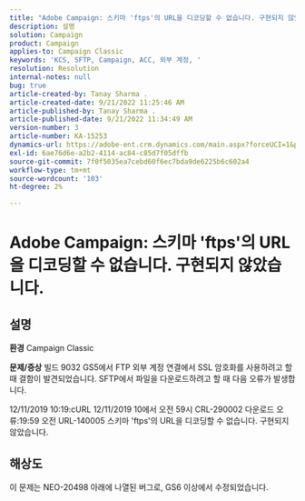 ```yaml
---
title: "Adobe Campaign: 스키마 'ftps'의 URL을 디코딩할 수 없습니다. 구현되지 않았습니다."
description: 설명
solution: Campaign
product: Campaign
applies-to: Campaign Classic
keywords: 'KCS, SFTP, Campaign, ACC, 외부 계정, '
resolution: Resolution
internal-notes: null
bug: true
article-created-by: Tanay Sharma .
article-created-date: 9/21/2022 11:25:46 AM
article-published-by: Tanay Sharma .
article-published-date: 9/21/2022 11:34:49 AM
version-number: 3
article-number: KA-15253
dynamics-url: https://adobe-ent.crm.dynamics.com/main.aspx?forceUCI=1&pagetype=entityrecord&etn=knowledgearticle&id=6ac94522-a039-ed11-9db1-002248086735
exl-id: 6ae76d6e-a2b2-4114-ac84-c85d7f05dffb
source-git-commit: 7f0f5035ea7cebd60f6ec7bda9de6225b6c602a4
workflow-type: tm+mt
source-wordcount: '103'
ht-degree: 2%

---
```


# Adobe Campaign: 스키마 &#39;ftps&#39;의 URL을 디코딩할 수 없습니다. 구현되지 않았습니다.

## 설명

<b>환경</b>
Campaign Classic


<b>문제/증상</b>
빌드 9032 GS5에서 FTP 외부 계정 연결에서 SSL 암호화를 사용하려고 할 때 결함이 발견되었습니다. SFTP에서 파일을 다운로드하려고 할 때 다음 오류가 발생합니다.

12/11/2019 10:19:cURL 12/11/2019 10에서 오전 59시 CRL-290002 다운로드 오류:19:59 오전 URL-140005 스키마 &#39;ftps&#39;의 URL을 디코딩할 수 없습니다. 구현되지 않았습니다.




## 해상도


이 문제는 NEO-20498 아래에 나열된 버그로, GS6 이상에서 수정되었습니다.

